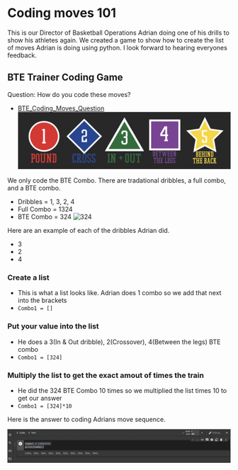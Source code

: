 # Coding moves 101


This is our Director of Basketball Operations Adrian doing one of his drills to show his athletes again.  We created a game to show how to create the list of moves Adrian is doing using python.  I look forward to hearing everyones feedback. 

## BTE Trainer Coding Game

Question: How do you code these moves? 
- [BTE_Coding_Moves_Question](https://youtu.be/ZzAWoJuvpWA)
![Dribble Tree](https://github.com/rashadwest/rashadwest.github.io/blob/master/_posts/Screen%20Shot%202022-05-22%20at%2012.59.16%20AM.png?raw=true)

We only code the BTE Combo.  There are tradational dribbles, a full combo, and a BTE combo. 
- Dribbles = 1, 3, 2, 4 
- Full Combo = 1324
- BTE Combo = 324
![324](https://media.giphy.com/media/OHih1Sk3I2hGBLcxcg/giphy.gif?raw=true)

Here are an example of each of the dribbles Adrian did. 
- 3 
- 2
- 4

### Create a list

- This is what a list looks like. Adrian does 1 combo so we add that next into the brackets
- `Combo1 = []` 

### Put your value into the list

- He does a 3(In & Out dribble), 2(Crossover), 4(Between the legs) BTE combo 
- `Combo1 = [324]`

### Multiply the list to get the exact amout of times the train

- He did the 324 BTE Combo 10 times so we multiplied the list times 10 to get our answer 
- `Combo1 = [324]*10`

Here is the answer to coding Adrians move sequence.

![BTE_Coding_Moves_Answer](https://github.com/rashadwest/rashadwest.github.io/blob/master/_posts/Screen%20Shot%202022-05-22%20at%2012.16.15%20AM.png?raw=true)
